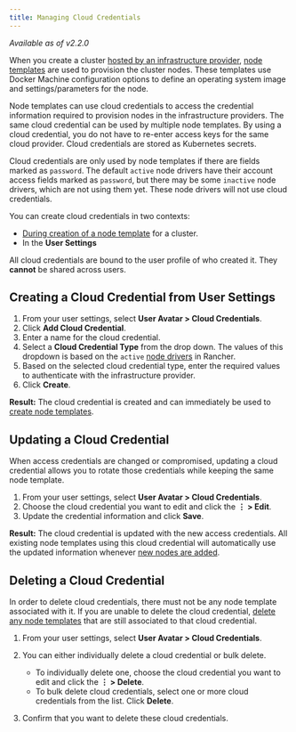 ```yaml
---
title: Managing Cloud Credentials
---
```


<head>
  <link rel="canonical" href="https://ranchermanager.docs.rancher.com/reference-guides/user-settings/manage-cloud-credentials"/>
</head>

_Available as of v2.2.0_

When you create a cluster [hosted by an infrastructure provider](../../pages-for-subheaders/use-new-nodes-in-an-infra-provider.md), [node templates](../../pages-for-subheaders/use-new-nodes-in-an-infra-provider.md#node-templates) are used to provision the cluster nodes. These templates use Docker Machine configuration options to define an operating system image and settings/parameters for the node.

Node templates can use cloud credentials to access the credential information required to provision nodes in the infrastructure providers. The same cloud credential can be used by multiple node templates. By using a cloud credential, you do not have to re-enter access keys for the same cloud provider. Cloud credentials are stored as Kubernetes secrets.

Cloud credentials are only used by node templates if there are fields marked as `password`. The default `active` node drivers have their account access fields marked as `password`, but there may be some `inactive` node drivers, which are not using them yet. These node drivers will not use cloud credentials.

You can create cloud credentials in two contexts:

- [During creation of a node template](../../pages-for-subheaders/use-new-nodes-in-an-infra-provider.md#node-templates) for a cluster.
- In the **User Settings**

All cloud credentials are bound to the user profile of who created it. They **cannot** be shared across users.

## Creating a Cloud Credential from User Settings

1. From your user settings, select **User Avatar > Cloud Credentials**.
1. Click **Add Cloud Credential**.
1. Enter a name for the cloud credential.
1. Select a **Cloud Credential Type** from the drop down. The values of this dropdown is based on the `active` [node drivers](../../how-to-guides/advanced-user-guides/authentication-permissions-and-global-configuration/about-provisioning-drivers/manage-node-drivers.md) in Rancher.
1. Based on the selected cloud credential type, enter the required values to authenticate with the infrastructure provider.
1. Click **Create**.

**Result:** The cloud credential is created and can immediately be used to [create node templates](../../pages-for-subheaders/use-new-nodes-in-an-infra-provider.md#node-templates).

## Updating a Cloud Credential

When access credentials are changed or compromised, updating a cloud credential allows you to rotate those credentials while keeping the same node template.

1. From your user settings, select **User Avatar > Cloud Credentials**.
1. Choose the cloud credential you want to edit and click the **&#8942; > Edit**.
1. Update the credential information and click **Save**.

**Result:** The cloud credential is updated with the new access credentials. All existing node templates using this cloud credential will automatically use the updated information whenever [new nodes are added](../../pages-for-subheaders/use-new-nodes-in-an-infra-provider.md).

## Deleting a Cloud Credential

In order to delete cloud credentials, there must not be any node template associated with it. If you are unable to delete the cloud credential, [delete any node templates](manage-node-templates.md#deleting-a-node-template) that are still associated to that cloud credential.

1. From your user settings, select **User Avatar > Cloud Credentials**.
1. You can either individually delete a cloud credential or bulk delete.

    - To individually delete one, choose the cloud credential you want to edit and click the **&#8942; > Delete**.
    - To bulk delete cloud credentials, select one or more cloud credentials from the list. Click **Delete**.
1. Confirm that you want to delete these cloud credentials.

